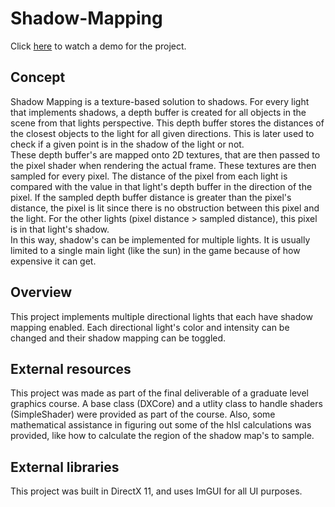 # Shadow-Mapping
Click [here](https://youtu.be/gaQO_OXkavY) to watch a demo for the project.

## Concept
Shadow Mapping is a texture-based solution to shadows. For every light that implements shadows, a depth buffer is created for all objects in the scene from that lights perspective. This depth buffer stores the distances of the closest objects to the light for all given directions. This is later used to check if a given point is in the shadow of the light or not. <br/>
These depth buffer's are mapped onto 2D textures, that are then passed to the pixel shader when rendering the actual frame. These textures are then sampled for every pixel. The distance of the pixel from each light is compared with the value in that light's depth buffer in the direction of the pixel. If the sampled depth buffer distance is greater than the pixel's distance, the pixel is lit since there is no obstruction between this pixel and the light. For the other lights (pixel distance > sampled distance), this pixel is in that light's shadow.<br/>
In this way, shadow's can be implemented for multiple lights. It is usually limited to a single main light (like the sun) in the game because of how expensive it can get. 

## Overview
This project implements multiple directional lights that each have shadow mapping enabled. Each directional light's color and intensity can be changed and their shadow mapping can be toggled.

## External resources
This project was made as part of the final deliverable of a graduate level graphics course. A base class (DXCore) and a utlity class to handle shaders (SimpleShader) were provided as part of the course. Also, some mathematical assistance in figuring out some of the hlsl calculations was provided, like how to calculate the region of the shadow map's to sample.

## External libraries
This project was built in DirectX 11, and uses ImGUI for all UI purposes.
